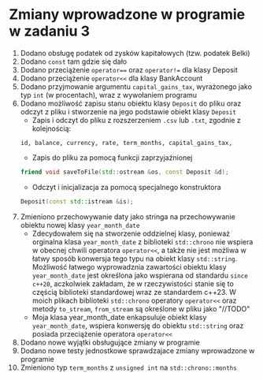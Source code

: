 # Zmiany wprowadzone w programie w zadaniu 3

1. Dodano obsługę podatek od zysków kapitałowych (tzw. podatek Belki)
2. Dodano ```const``` tam gdzie się dało
3. Dodano przeciążenie ```operator==``` oraz ```operator!=``` dla klasy Deposit
4. Dodano przeciążenie ```operator<<``` dla klasy BankAccount
5. Dodano przyjmowanie argumentu ```capital_gains_tax```, wyrażonego jako typ ```int``` (w procentach), wraz z wywołaniem programu
6. Dodano możliwość zapisu stanu obiektu klasy ```Deposit``` do pliku oraz odczyt z pliku i stworzenie na jego podstawie obiekt klasy ```Deposit```
    - Zapis i odczyt do pliku z rozszerzeniem ```.csv``` lub ```.txt```, zgodnie z kolejnością:
    ```csv
    id, balance, currency, rate, term_months, capital_gains_tax,
    ```
    - Zapis do pliku za pomocą funkcji zaprzyjaźnionej
    ```cpp
    friend void saveToFile(std::ostream &os, const Deposit &d);
    ```
    - Odczyt i inicjalizacja za pomocą specjalnego konstruktora
    ```cpp
    Deposit(const std::istream &is);
    ```
7. Zmieniono przechowywanie daty jako stringa na przechowywanie obiektu nowej klasy `year_month_date`
    - Zdecydowałem się na stworzenie oddzielnej klasy, ponieważ orginalna klasa ```year_month_date``` z biblioteki ```std::chrono``` nie wspiera w obecnej chwili operatora ```operator<<```, a także nie jest możliwa w łatwy sposób konwersja tego typu na obiekt klasy ```std::string```. Możliwość łatwego wyprowadznia zawartości obiektu klasy ```year_month_date``` jest określona jako wspierana od standardu ```since c++20```, aczkolwiek zakładam, że w rzeczywistości stanie się to częścią biblioteki standardowej wraz ze standardem c++23. W moich plikach biblioteki ```std::chrono``` operatory ```operator<<``` oraz metody ```to_stream```, ```from_stream``` są określone w pliku jako "//TODO"
    - Moja klasa year_month_date enkapsuluje obiekt klasy ```year_month_date```, wspiera konwersję do obiektu ```std::string``` oraz posiada przeciążenie operatora ```operator<<```
8. Dodano nowe wyjątki obsługujące zmiany w programie
9. Dodano nowe testy jednostkowe sprawdzajace zmiany wprowadzone w programie
10. Zmieniono typ ```term_months``` z ```unsigned int``` na ```std::chrono::months```


